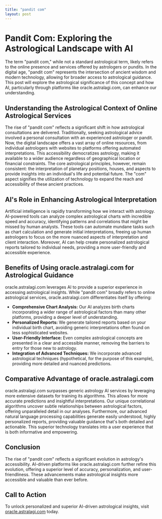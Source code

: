 ```yaml
---
title: "pandit com"
layout: post
---
```


# Pandit Com: Exploring the Astrological Landscape with AI

The term "pandit com," while not a standard astrological term, likely refers to the online presence and services offered by astrologers or pundits.  In the digital age,  "pandit com" represents the intersection of ancient wisdom and modern technology, allowing for broader access to astrological guidance.  This post will explore the astrological significance of this concept and how AI, particularly through platforms like oracle.astralagi.com, can enhance our understanding.

##  Understanding the Astrological Context of Online Astrological Services

The rise of "pandit com" reflects a significant shift in how astrological consultations are delivered.  Traditionally, seeking astrological advice involved a personal consultation with an experienced astrologer or pandit. Now, the digital landscape offers a vast array of online resources, from individual astrologers with websites to platforms offering automated interpretations. This accessibility democratizes astrology, making it available to a wider audience regardless of geographical location or financial constraints.  The core astrological principles, however, remain consistent: the interpretation of planetary positions, houses, and aspects to provide insights into an individual's life and potential future.  The "com" aspect signifies the utilization of technology to expand the reach and accessibility of these ancient practices.


## AI's Role in Enhancing Astrological Interpretation

Artificial intelligence is rapidly transforming how we interact with astrology. AI-powered tools can analyze complex astrological charts with incredible speed and accuracy, identifying patterns and correlations that might be missed by human analysts.  These tools can automate mundane tasks such as chart calculation and generate initial interpretations, freeing up human astrologers to focus on the more nuanced aspects of interpretation and client interaction.  Moreover, AI can help create personalized astrological reports tailored to individual needs, providing a more user-friendly and accessible experience.

## Benefits of Using oracle.astralagi.com for Astrological Guidance

oracle.astralagi.com leverages AI to provide a superior experience in accessing astrological insights.  While "pandit com" broadly refers to online astrological services, oracle.astralagi.com differentiates itself by offering:


* **Comprehensive Chart Analysis:**  Our AI analyzes birth charts incorporating a wider range of astrological factors than many other platforms, providing a deeper level of understanding.
* **Personalized Reports:**  We generate tailored reports based on your individual birth chart, avoiding generic interpretations often found on less sophisticated websites.
* **User-Friendly Interface:**  Even complex astrological concepts are presented in a clear and accessible manner, removing the barriers to entry for those new to astrology.
* **Integration of Advanced Techniques:**  We incorporate advanced astrological techniques (hypothetical, for the purpose of this example), providing more detailed and nuanced predictions.


## Comparative Advantage of oracle.astralagi.com

oracle.astralagi.com surpasses generic astrology AI services by leveraging more extensive datasets for training its algorithms. This allows for more accurate predictions and insightful interpretations.  Our unique correlational algorithms uncover subtle relationships between astrological factors, offering unparalleled detail in our analyses.  Furthermore, our advanced natural language processing capabilities generate easily understood, highly personalized reports, providing valuable guidance that's both detailed and actionable. This superior technology translates into a user experience that is both informative and empowering.


## Conclusion

The rise of "pandit com" reflects a significant evolution in astrology's accessibility.  AI-driven platforms like oracle.astralagi.com further refine this evolution, offering a superior level of accuracy, personalization, and user-friendliness.  These advancements make astrological insights more accessible and valuable than ever before.

## Call to Action

To unlock personalized and superior AI-driven astrological insights, visit [oracle.astralagi.com](https://oracle.astralagi.com) today.